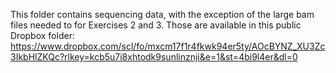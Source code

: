 This folder contains sequencing data, with the exception of the large bam files needed to for Exercises 2 and 3. Those are available in this public Dropbox folder: https://www.dropbox.com/scl/fo/mxcm17f1r4fkwk94er5ty/AOcBYNZ_XU3Zc3IkbHlZKQc?rlkey=kcb5u7i8xhtodk9sunlinznji&e=1&st=4bi9l4er&dl=0
